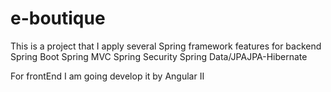 # e-boutique

This is a project that I apply several Spring framework features for backend
Spring Boot
Spring MVC
Spring Security
Spring Data/JPAJPA-Hibernate

For frontEnd I am going develop it by Angular II
